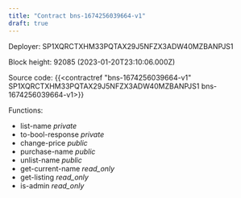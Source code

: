 ```yaml
---
title: "Contract bns-1674256039664-v1"
draft: true
---
```

Deployer: SP1XQRCTXHM33PQTAX29J5NFZX3ADW40MZBANPJS1


 



Block height: 92085 (2023-01-20T23:10:06.000Z)

Source code: {{<contractref "bns-1674256039664-v1" SP1XQRCTXHM33PQTAX29J5NFZX3ADW40MZBANPJS1 bns-1674256039664-v1>}}

Functions:

* list-name _private_
* to-bool-response _private_
* change-price _public_
* purchase-name _public_
* unlist-name _public_
* get-current-name _read_only_
* get-listing _read_only_
* is-admin _read_only_
